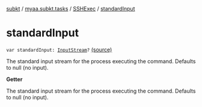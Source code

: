 [subkt](../../index.md) / [myaa.subkt.tasks](../index.md) / [SSHExec](index.md) / [standardInput](./standard-input.md)

# standardInput

`var standardInput: `[`InputStream`](https://docs.oracle.com/javase/9/docs/api/java/io/InputStream.html)`?` [(source)](https://github.com/Myaamori/SubKt/blob/0.1.19/src/main/kotlin/myaa/subkt/tasks/tasks.kt#L2077)

The standard input stream for the process executing the command.
Defaults to null (no input).

**Getter**

The standard input stream for the process executing the command.
Defaults to null (no input).

